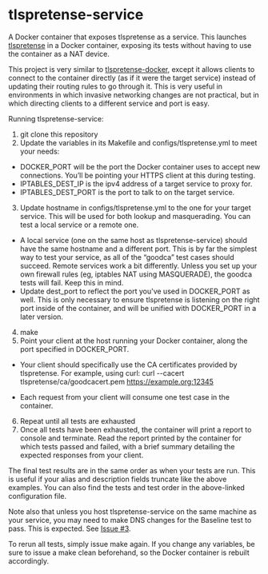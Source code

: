 # tlspretense-service
A Docker container that exposes tlspretense as a service. This launches [tlspretense](https://github.com/iSECPartners/tlspretense) in a Docker container, exposing its tests without having to use the container as a NAT device.

This project is very similar to [tlspretense-docker](https://github.com/wsargent/tlspretense-docker), except it allows clients to connect to the container directly (as if it were the target service) instead of updating their routing rules to go through it. This is very useful in environments in which invasive networking changes are not practical, but in which directing clients to a different service and port is easy.

Running tlspretense-service:

1. git clone this repository
2. Update the variables in its Makefile and configs/tlspretense.yml to meet your needs:

  - DOCKER_PORT will be the port the Docker container uses to accept new connections. You’ll be pointing your HTTPS client at this during testing.
  - IPTABLES_DEST_IP is the ipv4 address of a target service to proxy for.
  - IPTABLES_DEST_PORT is the port to talk to on the target service.
  
3. Update hostname in configs/tlspretense.yml to the one for your target service. This will be used for both lookup and masquerading.
You can test a local service or a remote one.
  - A local service (one on the same host as tlspretense-service) should have the same hostname and a different port. This is by far the simplest way to test your service, as all of the “goodca” test cases should succeed.
Remote services work a bit differently. Unless you set up your own firewall rules (eg, iptables NAT using MASQUERADE), the goodca tests will fail. Keep this in mind.
  - Update dest_port to reflect the port you've used in DOCKER_PORT as well. This is only necessary to ensure tlspretense is listening on the right port inside of the container, and will be unified with DOCKER_PORT in a later version.
4. make
5. Point your client at the host running your Docker container, along the port specified in DOCKER_PORT.

  - Your client should specifically use the CA certificates provided by tlspretense. For example, using curl: 
    curl --cacert tlspretense/ca/goodcacert.pem https://example.org:12345

  - Each request from your client will consume one test case in the container.
6. Repeat until all tests are exhausted
7. Once all tests have been exhausted, the container will print a report to console and terminate. Read the report printed by the container for which tests passed and failed, with a brief summary detailing the expected responses from your client.

The final test results are in the same order as when your tests are run. This is useful if your alias and description fields truncate like the above examples. You can also find the tests and test order in the above-linked configuration file.

Note also that unless you host tlspretense-service on the same machine as your service, you may need to make DNS changes for the Baseline test to pass. This is expected. See [Issue #3](https://github.com/Yelp/tlspretense-service/issues/3).

To rerun all tests, simply issue make again. If you change any variables, be sure to issue a make clean beforehand, so the Docker container is rebuilt accordingly.
